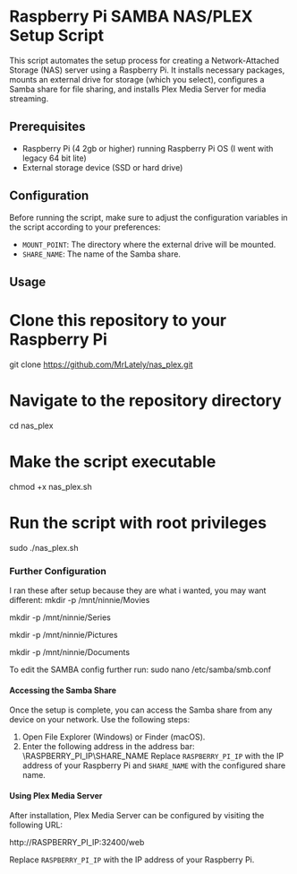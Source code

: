 # Raspberry Pi SAMBA NAS/PLEX Setup Script

This script automates the setup process for creating a Network-Attached Storage (NAS) server using a Raspberry Pi.
It installs necessary packages, mounts an external drive for storage (which you select), configures a Samba share for file sharing,
and installs Plex Media Server for media streaming.

## Prerequisites

- Raspberry Pi (4 2gb or higher) running Raspberry Pi OS (I went with legacy 64 bit lite)
- External storage device (SSD or hard drive)

## Configuration

Before running the script, make sure to adjust the configuration variables in the script according to your preferences:

- `MOUNT_POINT`: The directory where the external drive will be mounted.
- `SHARE_NAME`: The name of the Samba share.

## Usage
# Clone this repository to your Raspberry Pi
git clone https://github.com/MrLately/nas_plex.git

# Navigate to the repository directory
cd nas_plex

# Make the script executable
chmod +x nas_plex.sh

# Run the script with root privileges
sudo ./nas_plex.sh


### Further Configuration
I ran these after setup because they are what i wanted, you may want different:
mkdir -p /mnt/ninnie/Movies

mkdir -p /mnt/ninnie/Series

mkdir -p /mnt/ninnie/Pictures

mkdir -p /mnt/ninnie/Documents

To edit the SAMBA config further run:
sudo nano /etc/samba/smb.conf

#### Accessing the Samba Share

Once the setup is complete, you can access the Samba share from any device on your network. Use the following steps:

1. Open File Explorer (Windows) or Finder (macOS).
2. Enter the following address in the address bar:
   \\RASPBERRY_PI_IP\SHARE_NAME
Replace `RASPBERRY_PI_IP` with the IP address of your Raspberry Pi and `SHARE_NAME` with the configured share name.

#### Using Plex Media Server

After installation, Plex Media Server can be configured by visiting the following URL:

http://RASPBERRY_PI_IP:32400/web

Replace `RASPBERRY_PI_IP` with the IP address of your Raspberry Pi.
